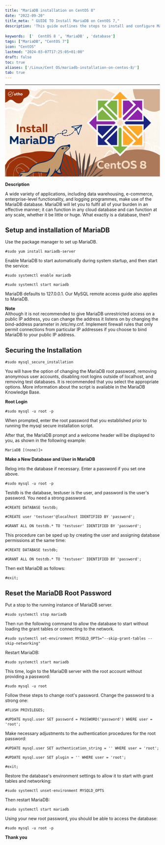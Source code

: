 ```yaml
---
title: "MariaDB installation on CentOS 8"
date: "2022-09-20"
title_meta: " GUIDE TO Install MariaDB on CentOS 7,"
description: 'This guide outlines the steps to install and configure MariaDB on your CentOS 8 system. MariaDB is a community-developed fork of MySQL, offering a reliable and feature-rich solution for storing and managing your relational data.'

keywords:  ['  CentOS 8 ', 'MariaDB' , 'database']
tags: ["MariaDB", "CentOS 7"]
icon: "CentOS"
lastmod: "2024-03-07T17:25:05+01:00"
draft: false
toc: true
aliases: ['/Linux/Cent OS/mariadb-installation-on-centos-8/']
tab: true
---
```

---

![](images/how-to-install-mariadb-on-centos-8_utho.jpg)

**Description**

A wide variety of applications, including data warehousing, e-commerce, enterprise-level functionality, and logging programmes, make use of the MariaDB database. MariaDB will let you to fulfil all of your burden in an effective manner; it can function in any cloud database and can function at any scale, whether it be little or huge. What exactly is a database, then?

## Setup and installation of MariaDB

Use the package manager to set up MariaDB.

```
#sudo yum install mariadb-server
```

Enable MariaDB to start automatically during system startup, and then start the service:

```
#sudo systemctl enable mariadb
```

```
#sudo systemctl start mariadb 
```

MariaDB defaults to 127.0.0.1. Our MySQL remote access guide also applies to MariaDB.

**Note**  
Although it is not recommended to give MariaDB unrestricted access on a public IP address, you can change the address it listens on by changing the bind-address parameter in /etc/my.cnf. Implement firewall rules that only permit connections from particular IP addresses if you choose to bind MariaDB to your public IP address.

## Securing the Installation

```
#sudo mysql_secure_installation
```

You will have the option of changing the MariaDB root password, removing anonymous user accounts, disabling root logins outside of localhost, and removing test databases. It is recommended that you select the appropriate options. More information about the script is available in the MariaDB Knowledge Base.

**Root Login**

```
#sudo mysql -u root -p
```

When prompted, enter the root password that you established prior to running the mysql secure installation script.

After that, the MariaDB prompt and a welcome header will be displayed to you, as shown in the following example:

```
MariaDB [(none)]>
```

**Make a New Database and User in MariaDB**

Relog into the database if necessary. Enter a password if you set one above.

```
#sudo mysql -u root -p
```

Testdb is the database, testuser is the user, and password is the user's password. You need a strong password.

```
#CREATE DATABASE testdb;
```

```
#CREATE user 'testuser'@localhost IDENTIFIED BY 'password';
```

```
#GRANT ALL ON testdb.* TO 'testuser' IDENTIFIED BY 'password';
```

This procedure can be sped up by creating the user and assigning database permissions at the same time:

```
#CREATE DATABASE testdb;
```

```
#GRANT ALL ON testdb.* TO 'testuser' IDENTIFIED BY 'password';
```

Then exit MariaDB as follows:

```
#exit;
```

## Reset the MariaDB Root Password

Put a stop to the running instance of MariaDB server.

```
#sudo systemctl stop mariadb
```

Then run the following command to allow the database to start without loading the grant tables or connecting to the network.

```
#sudo systemctl set-environment MYSQLD_OPTS="--skip-grant-tables --skip-networking"
```

Restart MariaDB:

```
#sudo systemctl start mariadb
```

This time, login to the MariaDB server with the root account without providing a password:

```
#sudo mysql -u root
```

Follow these steps to change root's password. Change the password to a strong one:

```
#FLUSH PRIVILEGES;
```

```
#UPDATE mysql.user SET password = PASSWORD('password') WHERE user = 'root';
```

Make necessary adjustments to the authentication procedures for the root password:

```
#UPDATE mysql.user SET authentication_string = '' WHERE user = 'root';
```

```
#UPDATE mysql.user SET plugin = '' WHERE user = 'root';
```

```
#exit;
```

Restore the database's environment settings to allow it to start with grant tables and networking:

```
#sudo systemctl unset-environment MYSQLD_OPTS
```

Then restart MariaDB:

```
#sudo systemctl start mariadb
```

Using your new root password, you should be able to access the database:

```
#sudo mysql -u root -p
```

**Thank you**
